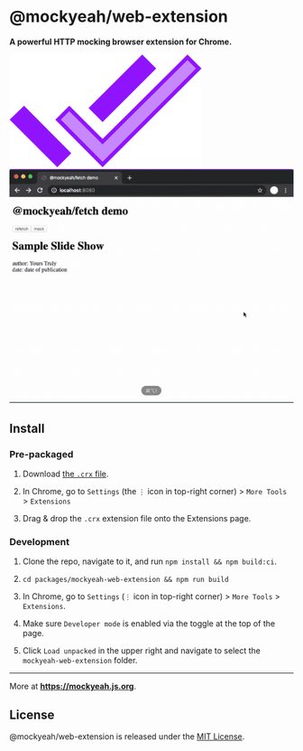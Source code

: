 # @mockyeah/web-extension

**A powerful HTTP mocking browser extension for Chrome.**

<img src="https://raw.githubusercontent.com/mockyeah/mockyeah/master/packages/mockyeah-docs/src/images/logo/mockyeah-600.png" height="200" />

<img src="docs/demo.gif" />

## Install

### Pre-packaged

1. Download [the `.crx` file](mockyeah.crx).

2. In Chrome, go to `Settings` (the `⋮` icon in top-right corner) > `More Tools` > `Extensions`

3. Drag & drop the `.crx` extension file onto the Extensions page.

### Development

1. Clone the repo, navigate to it, and run `npm install && npm build:ci`.

2. `cd packages/mockyeah-web-extension && npm run build`

3. In Chrome, go to `Settings` (`⋮` icon in top-right corner) > `More Tools` > `Extensions`.

4. Make sure `Developer mode` is enabled via the toggle at the top of the page.

5. Click `Load unpacked` in the upper right and navigate to select the `mockyeah-web-extension` folder.

---

More at **https://mockyeah.js.org**.

## License

@mockyeah/web-extension is released under the [MIT License](https://opensource.org/licenses/MIT).
